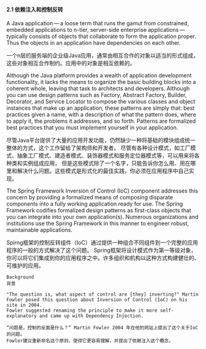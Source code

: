#### 2.1 依赖注入和控制反转

A Java application — a loose term that runs the gamut from constrained, 
embedded applications to n-tier, 
server-side enterprise applications — typically 
consists of objects that collaborate to form the application proper. 
Thus the objects in an application have dependencies on each other.

一个n层的服务端的企业级Java应用，通常由相互合作的对象以适当的形式组成，这些对象相互合作制约。应用中的对象是相互依赖的。

Although the Java platform provides a wealth of application development functionality, 
it lacks the means to organize the basic building blocks into a coherent 
whole, leaving that task to architects and developers. 
Although you can use design patterns such as Factory, Abstract Factory, 
Builder, Decorator, and Service Locator to compose the various classes 
and object instances that make up an application, 
these patterns are simply that: best practices given a name, 
with a description of what the pattern does, where to apply it, 
the problems it addresses, and so forth. 
Patterns are formalized best practices that you must implement yourself 
in your application.

尽管Java平台提供了大量的应用开发功能，仍然缺少一种将基础的模块组成统一整体的方式，这个工作留给了架构师和开发者。
尽管有各种设计模式，如工厂模式、抽象工厂模式、建造者模式、装饰器模式和服务定位器模式等，可以用来将各种类和实例组成应用，
但是这些模式除了一个名字，只能告诉你怎么用、用在哪里和解决什么问题。这些模式是形式化的最佳实践，你必须在应用程序中自己实现。

The Spring Framework Inversion of Control (IoC) component 
addresses this concern by providing a formalized means of 
composing disparate components into a fully working application ready for use. 
The Spring Framework codifies formalized design patterns as first-class objects 
that you can integrate into your own application(s). 
Numerous organizations and institutions use the Spring Framework 
in this manner to engineer robust, maintainable applications.

Spirng框架的控制反转组件（IoC）通过提供一种组合不同组件到一个完整的应用程序的一般的方式解决了这个问题。
Spring框架将设计模式作为第一等级对象，你可以将它们集成到你的应用程序之中。许多组织和机构以这种方式构建健壮的、可维护的应用。

```
Background
背景

"The question is, what aspect of control are [they] inverting?" Martin Fowler posed this question about Inversion of Control (IoC) on his site in 2004. 
Fowler suggested renaming the principle to make it more self-explanatory and came up with Dependency Injection.

“问题是，控制的反面是什么？” Martin Fowler 2004 年在他的网站上提出了这个关于IoC的问题。
Fowler建议重新命名这个原则，使得它更容易理解，并提出了依赖注入这个概念。
```
